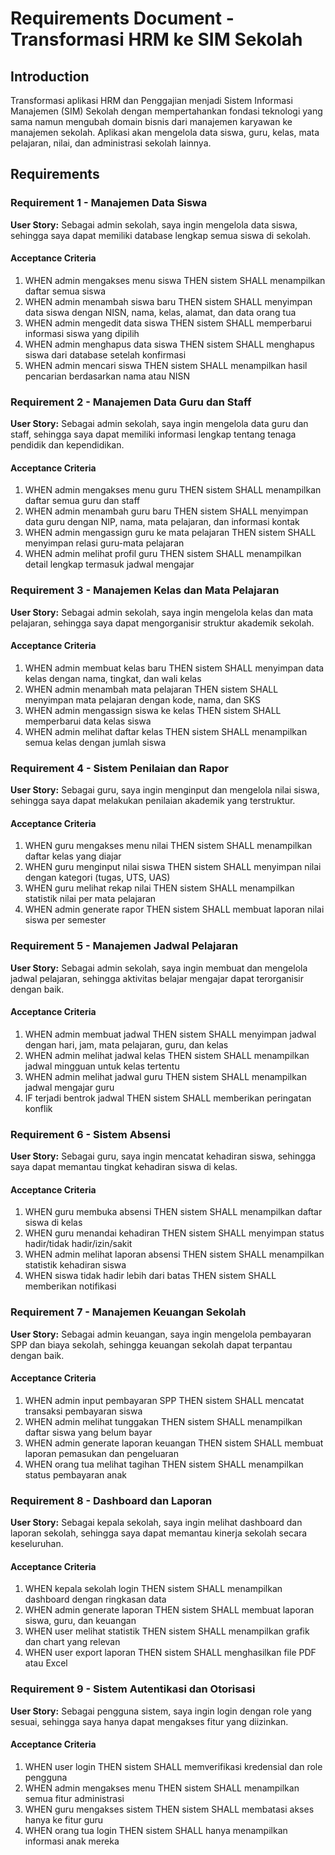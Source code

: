 # Requirements Document - Transformasi HRM ke SIM Sekolah

## Introduction

Transformasi aplikasi HRM dan Penggajian menjadi Sistem Informasi Manajemen (SIM) Sekolah dengan mempertahankan fondasi teknologi yang sama namun mengubah domain bisnis dari manajemen karyawan ke manajemen sekolah. Aplikasi akan mengelola data siswa, guru, kelas, mata pelajaran, nilai, dan administrasi sekolah lainnya.

## Requirements

### Requirement 1 - Manajemen Data Siswa

**User Story:** Sebagai admin sekolah, saya ingin mengelola data siswa, sehingga saya dapat memiliki database lengkap semua siswa di sekolah.

#### Acceptance Criteria

1. WHEN admin mengakses menu siswa THEN sistem SHALL menampilkan daftar semua siswa
2. WHEN admin menambah siswa baru THEN sistem SHALL menyimpan data siswa dengan NISN, nama, kelas, alamat, dan data orang tua
3. WHEN admin mengedit data siswa THEN sistem SHALL memperbarui informasi siswa yang dipilih
4. WHEN admin menghapus data siswa THEN sistem SHALL menghapus siswa dari database setelah konfirmasi
5. WHEN admin mencari siswa THEN sistem SHALL menampilkan hasil pencarian berdasarkan nama atau NISN

### Requirement 2 - Manajemen Data Guru dan Staff

**User Story:** Sebagai admin sekolah, saya ingin mengelola data guru dan staff, sehingga saya dapat memiliki informasi lengkap tentang tenaga pendidik dan kependidikan.

#### Acceptance Criteria

1. WHEN admin mengakses menu guru THEN sistem SHALL menampilkan daftar semua guru dan staff
2. WHEN admin menambah guru baru THEN sistem SHALL menyimpan data guru dengan NIP, nama, mata pelajaran, dan informasi kontak
3. WHEN admin mengassign guru ke mata pelajaran THEN sistem SHALL menyimpan relasi guru-mata pelajaran
4. WHEN admin melihat profil guru THEN sistem SHALL menampilkan detail lengkap termasuk jadwal mengajar

### Requirement 3 - Manajemen Kelas dan Mata Pelajaran

**User Story:** Sebagai admin sekolah, saya ingin mengelola kelas dan mata pelajaran, sehingga saya dapat mengorganisir struktur akademik sekolah.

#### Acceptance Criteria

1. WHEN admin membuat kelas baru THEN sistem SHALL menyimpan data kelas dengan nama, tingkat, dan wali kelas
2. WHEN admin menambah mata pelajaran THEN sistem SHALL menyimpan mata pelajaran dengan kode, nama, dan SKS
3. WHEN admin mengassign siswa ke kelas THEN sistem SHALL memperbarui data kelas siswa
4. WHEN admin melihat daftar kelas THEN sistem SHALL menampilkan semua kelas dengan jumlah siswa

### Requirement 4 - Sistem Penilaian dan Rapor

**User Story:** Sebagai guru, saya ingin menginput dan mengelola nilai siswa, sehingga saya dapat melakukan penilaian akademik yang terstruktur.

#### Acceptance Criteria

1. WHEN guru mengakses menu nilai THEN sistem SHALL menampilkan daftar kelas yang diajar
2. WHEN guru menginput nilai siswa THEN sistem SHALL menyimpan nilai dengan kategori (tugas, UTS, UAS)
3. WHEN guru melihat rekap nilai THEN sistem SHALL menampilkan statistik nilai per mata pelajaran
4. WHEN admin generate rapor THEN sistem SHALL membuat laporan nilai siswa per semester

### Requirement 5 - Manajemen Jadwal Pelajaran

**User Story:** Sebagai admin sekolah, saya ingin membuat dan mengelola jadwal pelajaran, sehingga aktivitas belajar mengajar dapat terorganisir dengan baik.

#### Acceptance Criteria

1. WHEN admin membuat jadwal THEN sistem SHALL menyimpan jadwal dengan hari, jam, mata pelajaran, guru, dan kelas
2. WHEN admin melihat jadwal kelas THEN sistem SHALL menampilkan jadwal mingguan untuk kelas tertentu
3. WHEN admin melihat jadwal guru THEN sistem SHALL menampilkan jadwal mengajar guru
4. IF terjadi bentrok jadwal THEN sistem SHALL memberikan peringatan konflik

### Requirement 6 - Sistem Absensi

**User Story:** Sebagai guru, saya ingin mencatat kehadiran siswa, sehingga saya dapat memantau tingkat kehadiran siswa di kelas.

#### Acceptance Criteria

1. WHEN guru membuka absensi THEN sistem SHALL menampilkan daftar siswa di kelas
2. WHEN guru menandai kehadiran THEN sistem SHALL menyimpan status hadir/tidak hadir/izin/sakit
3. WHEN admin melihat laporan absensi THEN sistem SHALL menampilkan statistik kehadiran siswa
4. WHEN siswa tidak hadir lebih dari batas THEN sistem SHALL memberikan notifikasi

### Requirement 7 - Manajemen Keuangan Sekolah

**User Story:** Sebagai admin keuangan, saya ingin mengelola pembayaran SPP dan biaya sekolah, sehingga keuangan sekolah dapat terpantau dengan baik.

#### Acceptance Criteria

1. WHEN admin input pembayaran SPP THEN sistem SHALL mencatat transaksi pembayaran siswa
2. WHEN admin melihat tunggakan THEN sistem SHALL menampilkan daftar siswa yang belum bayar
3. WHEN admin generate laporan keuangan THEN sistem SHALL membuat laporan pemasukan dan pengeluaran
4. WHEN orang tua melihat tagihan THEN sistem SHALL menampilkan status pembayaran anak

### Requirement 8 - Dashboard dan Laporan

**User Story:** Sebagai kepala sekolah, saya ingin melihat dashboard dan laporan sekolah, sehingga saya dapat memantau kinerja sekolah secara keseluruhan.

#### Acceptance Criteria

1. WHEN kepala sekolah login THEN sistem SHALL menampilkan dashboard dengan ringkasan data
2. WHEN admin generate laporan THEN sistem SHALL membuat laporan siswa, guru, dan keuangan
3. WHEN user melihat statistik THEN sistem SHALL menampilkan grafik dan chart yang relevan
4. WHEN user export laporan THEN sistem SHALL menghasilkan file PDF atau Excel

### Requirement 9 - Sistem Autentikasi dan Otorisasi

**User Story:** Sebagai pengguna sistem, saya ingin login dengan role yang sesuai, sehingga saya hanya dapat mengakses fitur yang diizinkan.

#### Acceptance Criteria

1. WHEN user login THEN sistem SHALL memverifikasi kredensial dan role pengguna
2. WHEN admin mengakses menu THEN sistem SHALL menampilkan semua fitur administrasi
3. WHEN guru mengakses sistem THEN sistem SHALL membatasi akses hanya ke fitur guru
4. WHEN orang tua login THEN sistem SHALL hanya menampilkan informasi anak mereka